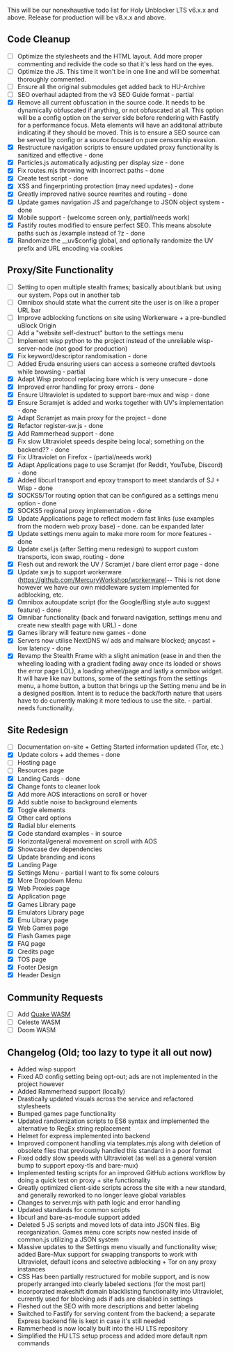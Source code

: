 This will be our nonexhaustive todo list for Holy Unblocker LTS v6.x.x and above. Release for production will be v8.x.x and above.

## Code Cleanup

- [ ] Optimize the stylesheets and the HTML layout. Add more proper commenting and redivide the code so that it's less hard on the eyes.
- [ ] Optimize the JS. This time it won't be in one line and will be somewhat thoroughly commented.
- [ ] Ensure all the original submodules get added back to HU-Archive
- [ ] SEO overhaul adapted from the v3 SEO Guide format - partial
- [x] Remove all current obfuscation in the source code. It needs to be dynamically obfuscated if anything, or not obfuscated at all. This option will be a config option on the server side before rendering with Fastify for a performance focus. Meta elements will have an additonal attribute indicating if they should be moved. This is to ensure a SEO source can be served by config or a source focused on pure censorship evasion.
- [x] Restructure navigation scripts to ensure updated proxy functionality is sanitized and effective - done
- [x] Particles.js automatically adjusting per display size - done
- [x] Fix routes.mjs throwing with incorrect paths - done
- [x] Create test script - done
- [x] XSS and fingerprinting protection (may need updates) - done
- [x] Greatly improved native source rewrites and routing - done
- [x] Update games navigation JS and page/change to JSON object system - done
- [x] Mobile support - (welcome screen only, partial/needs work)
- [x] Fastify routes modified to ensure perfect SEO. This means absolute paths such as /example instead of ?z - done
- [x] Randomize the \_\_uv$config global, and optionally randomize the UV prefix and URL encoding via cookies

## Proxy/Site Functionality

- [ ] Setting to open multiple stealth frames; basically about:blank but using our system. Pops out in another tab
- [ ] Omnibox should state what the current site the user is on like a proper URL bar 
- [ ] Improve adblocking functions on site using Workerware + a pre-bundled uBlock Origin
- [ ] Add a "website self-destruct" button to the settings menu
- [ ] Implement wisp python to the project instead of the unreliable wisp-server-node (not good for production)
- [x] Fix keyword/descriptor randomisation - done
- [ ] Added Eruda ensuring users can access a someone crafted devtools while browsing - partial
- [x] Adapt Wisp protocol replacing bare which is very unsecure - done
- [x] Improved error handling for proxy errors - done
- [x] Ensure Ultraviolet is updated to support bare-mux and wisp - done
- [x] Ensure Scramjet is added and works together with UV's implementation - done
- [x] Adapt Scramjet as main proxy for the project - done
- [x] Refactor register-sw.js - done
- [x] Add Rammerhead support - done
- [x] Fix slow Ultraviolet speeds despite being local; something on the backend?? - done
- [x] Fix Ultraviolet on Firefox - (partial/needs work)
- [x] Adapt Applications page to use Scramjet (for Reddit, YouTube, Discord) - done
- [x] Added libcurl transport and epoxy transport to meet standards of SJ + Wisp - done
- [x] SOCKS5/Tor routing option that can be configured as a settings menu option - done
- [x] SOCKS5 regional proxy implementation - done
- [x] Update Applications page to reflect modern fast links (use examples from the modern web proxy base) - done. can be expanded later
- [x] Update settings menu again to make more room for more features - done
- [x] Update csel.js (after Setting menu redesign) to support custom transports, icon swap, routing - done
- [x] Flesh out and rework the UV / Scramjet / bare client error page - done
- [x] Update sw.js to support workerware (https://github.com/MercuryWorkshop/workerware)-- This is not done however we have our own middleware system implemented for adblocking, etc.
- [x] Omnibox autoupdate script (for the Google/Bing style auto suggest feature) - done
- [x] Omnibar functionality (back and forward navigation, settings menu and create new stealth page with URL) - done
- [x] Games library will feature new games - done
- [x] Servers now utilise NextDNS w/ ads and malware blocked; anycast + low latency - done
- [x] Revamp the Stealth Frame with a slight animation (ease in and then the wheeling loading with a gradient fading away once its loaded or shows the error page LOL), a loading wheel/page and lastly a omnibox widget. It will have like nav buttons, some of the settings from the settings menu, a home button, a button that brings up the Setting menu and be in a designed position. Intent is to reduce the back/forth nature that users have to do currently making it more tedious to use the site. - partial. needs functionality.

## Site Redesign

- [ ] Documentation on-site + Getting Started information updated (Tor, etc.)
- [x] Update colors + add themes - done
- [ ] Hosting page
- [ ] Resources page
- [x] Landing Cards - done
- [x] Change fonts to cleaner look
- [x] Add more AOS interactions on scroll or hover
- [x] Add subtle noise to background elements
- [x] Toggle elements
- [x] Other card options
- [x] Radial blur elements
- [x] Code standard examples - in source
- [x] Horizontal/general movement on scroll with AOS
- [x] Showcase dev dependencies
- [x] Update branding and icons
- [x] Landing Page 
- [x] Settings Menu - partial I want to fix some colours
- [x] More Dropdown Menu
- [x] Web Proxies page
- [x] Application page
- [x] Games Library page
- [x] Emulators Library page
- [x] Emu Library page
- [x] Web Games page
- [x] Flash Games page
- [x] FAQ page
- [x] Credits page
- [x] TOS page
- [x] Footer Design
- [x] Header Design

## Community Requests

- [ ] Add [Quake WASM](https://github.com/GMH-Code/Quake-WASM)
- [ ] Celeste WASM
- [ ] Doom WASM

## Changelog (Old; too lazy to type it all out now)

- Added wisp support
- Fixed AD config setting being opt-out; ads are not implemented in the project however
- Added Rammerhead support (locally)
- Drastically updated visuals across the service and refactored stylesheets
- Bumped games page functionality
- Updated randomization scripts to ES6 syntax and implemented the alternative to RegEx string replacement
- Helmet for express implemented into backend
- Improved component handling via templates.mjs along with deletion of obsolete files that previously handled this standard in a poor format
- Fixed oddly slow speeds with Ultraviolet (as well as a general version bump to support epoxy-tls and bare-mux)
- Implemented testing scripts for an improved GitHub actions workflow by doing a quick test on proxy + site functionality
- Greatly optimized client-side scripts across the site with a new standard, and generally reworked to no longer leave global variables
- Changes to server.mjs with path logic and error handling
- Updated standards for common scripts
- libcurl and bare-as-module support added
- Deleted 5 JS scripts and moved lots of data into JSON files. Big reorganization. Games menu core scripts now nested inside of common.js utilizing a JSON system
- Massive updates to the Settings menu visually and functionality wise; added Bare-Mux support for swapping transports to work with Ultraviolet, default icons and selective adblocking + Tor on any proxy instances
- CSS Has been partially restructured for mobile support, and is now properly arranged into clearly labeled sections (for the most part)
- Incorporated makeshift domain blacklisting functionality into Ultraviolet, currently used for blocking ads if ads are disabled in settings
- Fleshed out the SEO with more descriptions and better labeling
- Switched to Fastify for serving content from the backend; a separate Express backend file is kept in case it's still needed
- Rammerhead is now locally built into the HU LTS repository
- Simplified the HU LTS setup process and added more default npm commands
